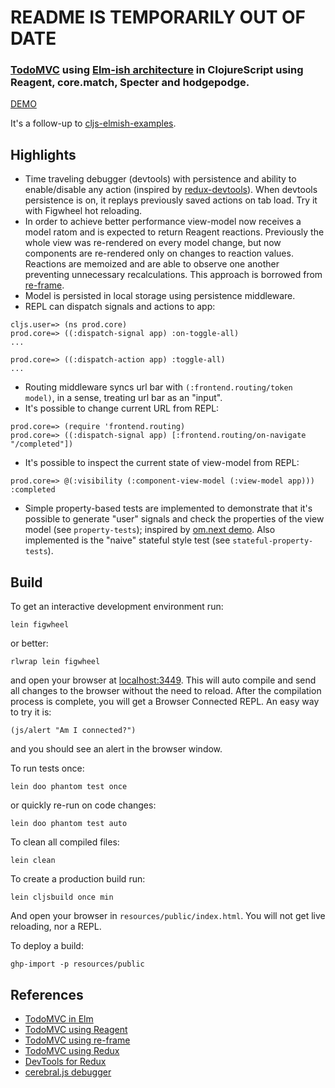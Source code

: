 # README IS TEMPORARILY OUT OF DATE

### [TodoMVC](http://todomvc.com/) using [Elm-ish architecture](https://github.com/evancz/elm-architecture-tutorial/) in ClojureScript using Reagent, core.match, Specter and hodgepodge.

[DEMO](http://metametadata.github.io/cljs-elmish-todomvc/)

It's a follow-up to [cljs-elmish-examples](https://github.com/metametadata/cljs-elmish-examples).

## Highlights
* Time traveling debugger (devtools) with persistence and ability to enable/disable any action (inspired by 
[redux-devtools](https://github.com/gaearon/redux-devtools)).
When devtools persistence is on, it replays previously saved actions on tab load. Try it with Figwheel hot reloading.
* In order to achieve better performance view-model now receives a model ratom and is expected to return Reagent reactions.
Previously the whole view was re-rendered on every model change, but now components are re-rendered only on changes 
to reaction values. Reactions are memoized and are able to observe one another preventing unnecessary recalculations.
This approach is borrowed from [re-frame](https://github.com/Day8/re-frame#subscribe).
* Model is persisted in local storage using persistence middleware.
* REPL can dispatch signals and actions to app:

```
cljs.user=> (ns prod.core)
prod.core=> ((:dispatch-signal app) :on-toggle-all)
...
    
prod.core=> ((:dispatch-action app) :toggle-all)
...
```

* Routing middleware syncs url bar with `(:frontend.routing/token model)`, in a sense, treating url bar as an "input".
* It's possible to change current URL from REPL:

```
prod.core=> (require 'frontend.routing)
prod.core=> ((:dispatch-signal app) [:frontend.routing/on-navigate "/completed"])
```

* It's possible to inspect the current state of view-model from REPL:

```
prod.core=> @(:visibility (:component-view-model (:view-model app)))
:completed
```

* Simple property-based tests are implemented to demonstrate that 
it's possible to generate "user" signals and check the properties of the view model (see `property-tests`);
 inspired by [om.next demo](https://github.com/omcljs/om/wiki/Applying-Property-Based-Testing-to-User-Interfaces).
 Also implemented is the "naive" stateful style test (see `stateful-property-tests`).

## Build

To get an interactive development environment run:

    lein figwheel
    
or better:
    
    rlwrap lein figwheel

and open your browser at [localhost:3449](http://localhost:3449/).
This will auto compile and send all changes to the browser without the
need to reload. After the compilation process is complete, you will
get a Browser Connected REPL. An easy way to try it is:

    (js/alert "Am I connected?")

and you should see an alert in the browser window.

To run tests once:

    lein doo phantom test once
    
or quickly re-run on code changes:
    
    lein doo phantom test auto

To clean all compiled files:

    lein clean

To create a production build run:

    lein cljsbuild once min

And open your browser in `resources/public/index.html`. You will not
get live reloading, nor a REPL.

To deploy a build:
 
    ghp-import -p resources/public
    
## References

* [TodoMVC in Elm](https://github.com/evancz/elm-todomvc)
* [TodoMVC using Reagent](https://github.com/tastejs/todomvc/tree/gh-pages/examples/reagent)
* [TodoMVC using re-frame](https://github.com/Day8/re-frame/tree/master/examples/todomvc)
* [TodoMVC using Redux](https://github.com/rackt/redux/tree/master/examples/todomvc)
* [DevTools for Redux](https://github.com/gaearon/redux-devtools)
* [cerebral.js debugger](https://chrome.google.com/webstore/detail/cerebral-debugger/ddefoknoniaeoikpgneklcbjlipfedbb?hl=en)